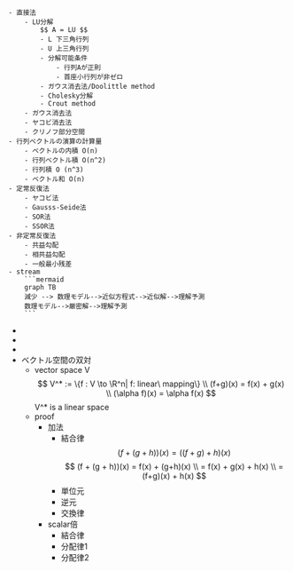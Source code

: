     - 直接法
        - LU分解
            $$ A = LU $$
            - L 下三角行列
            - U 上三角行列
            - 分解可能条件
                - 行列Aが正則
                - 首座小行列が非ゼロ
            - ガウス消去法/Doolittle method
            - Cholesky分解
            - Crout method
        - ガウス消去法
        - ヤコビ消去法
        - クリノフ部分空間
    - 行列ベクトルの演算の計算量
        - ベクトルの内積 O(n)
        - 行列ベクトル積 O(n^2)
        - 行列積 O (n^3)
        - ベクトル和 O(n)
    - 定常反復法
        - ヤコビ法
        - Gausss-Seide法
        - SOR法
        - SSOR法
    - 非定常反復法
        - 共益勾配
        - 相共益勾配
        - 一般最小残差
    - stream
        ```mermaid
        graph TB
        減少 --> 数理モデル-->近似方程式-->近似解-->理解予測
        数理モデル-->厳密解-->理解予測
        ```
- 
- 
- 
- ベクトル空間の双対
    - vector space V
    $$ V^* := \{f : V \to \R^n| f: linear\ mapping\} \\ (f+g)(x) = f(x) + g(x) \\ (\alpha f)(x) = \alpha f(x) $$
    V^* is a linear space
    - proof
        - 加法
            - 結合律
                $$ (f + (g + h))(x) = ((f + g) + h)(x) $$
                $$ (f + (g + h))(x) = f(x) + (g+h)(x) \\ = f(x) + g(x) + h(x) \\ = (f+g)(x) + h(x) $$
            - 単位元
            - 逆元
            - 交換律
        - scalar倍
            - 結合律
            - 分配律1
            - 分配律2